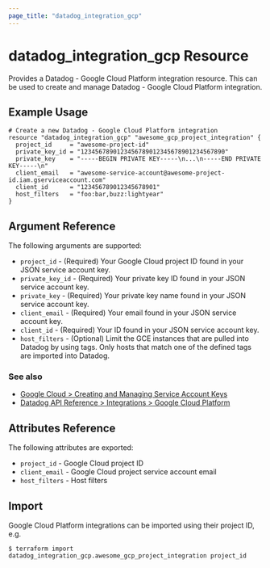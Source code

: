 ```yaml
---
page_title: "datadog_integration_gcp"
---
```


# datadog_integration_gcp Resource

Provides a Datadog - Google Cloud Platform integration resource. This can be used to create and manage Datadog - Google Cloud Platform integration.

## Example Usage

```hcl
# Create a new Datadog - Google Cloud Platform integration
resource "datadog_integration_gcp" "awesome_gcp_project_integration" {
  project_id     = "awesome-project-id"
  private_key_id = "1234567890123456789012345678901234567890"
  private_key    = "-----BEGIN PRIVATE KEY-----\n...\n-----END PRIVATE KEY-----\n"
  client_email   = "awesome-service-account@awesome-project-id.iam.gserviceaccount.com"
  client_id      = "123456789012345678901"
  host_filters   = "foo:bar,buzz:lightyear"
}
```

## Argument Reference

The following arguments are supported:

- `project_id` - (Required) Your Google Cloud project ID found in your JSON service account key.
- `private_key_id` - (Required) Your private key ID found in your JSON service account key.
- `private_key` - (Required) Your private key name found in your JSON service account key.
- `client_email` - (Required) Your email found in your JSON service account key.
- `client_id` - (Required) Your ID found in your JSON service account key.
- `host_filters` - (Optional) Limit the GCE instances that are pulled into Datadog by using tags. Only hosts that match one of the defined tags are imported into Datadog.

### See also

- [Google Cloud > Creating and Managing Service Account Keys](https://cloud.google.com/iam/docs/creating-managing-service-account-keys)
- [Datadog API Reference > Integrations > Google Cloud Platform](https://docs.datadoghq.com/api/v1/gcp-integration/)

## Attributes Reference

The following attributes are exported:

- `project_id` - Google Cloud project ID
- `client_email` - Google Cloud project service account email
- `host_filters` - Host filters

## Import

Google Cloud Platform integrations can be imported using their project ID, e.g.

```
$ terraform import datadog_integration_gcp.awesome_gcp_project_integration project_id
```
